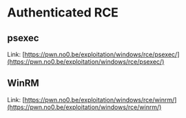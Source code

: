 # Authenticated RCE

## psexec

Link: [https://pwn.no0.be/exploitation/windows/rce/psexec/](https://pwn.no0.be/exploitation/windows/rce/psexec/)

## WinRM

Link: [https://pwn.no0.be/exploitation/windows/rce/winrm/](https://pwn.no0.be/exploitation/windows/rce/winrm/)

